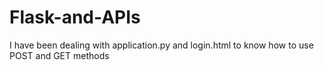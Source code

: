 # Flask-and-APIs
I have been dealing with application.py and login.html to know how to use POST and GET methods
